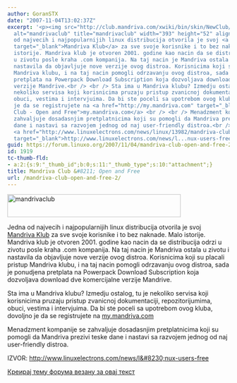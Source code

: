 ```yaml
---
author: GoranSTX
date: "2007-11-04T13:02:37Z"
excerpt: '<p><img src="http://club.mandriva.com/xwiki/bin/skin/NewClub/Skin/logo.jpg"
  alt="mandrivaclub" title="mandrivaclub" width="393" height="52" align="bottom" /></p><p>Jedna
  od najvecih i najpopularnijih linux distribucija otvorila je svoj <a href="http://club.mandriva.com/xwiki/bin/view/Main/"
  target="_blank">Mandriva Klub</a> za sve svoje korisnike i to bez naknade. Malo
  istorije. Mandriva klub je otvoren 2001. godine kao nacin da se distribucija odrzi
  u zivotu posle kraha .com kompanija. Na taj nacin je Mandriva ostala u zivotu i
  nastavila da objavljuje nove verzije ovog distroa. Korisnicima koji su placali pristup
  Mandriva klubu, i na taj nacin pomogli odrzavanju ovog distroa, sada je ponudjena
  pretplata na Powerpack Download Subscription koja dozvoljava download dve komercijalne
  verzije Mandrive.<br /> <br /> Sta ima u Mandriva klubu? Izmedju ostalog, tu je
  nekoliko servisa koji korisnicima pruzaju pristup zvanicnoj dokumentaciji, repozitorijumima,
  obuci, vestima i intervjuima. Da bi ste poceli sa upotrebom ovog kluba, dovoljno
  je da se registrujete na <a href="http://my.mandriva.com" target="_blank" title="Mandriva
  Club - Open and Free">my.mandriva.com</a> <br /> <br /> Menadzment kompanije se
  zahvaljuje dosadasnjim pretplatnicima koji su pomogli da Mandriva prezivi teske
  dane i nastavi sa razvojem jednog od naj user-friendly distroa.<br /> <br /> IZVOR:
  <a href="http://www.linuxelectrons.com/news/linux/13982/mandriva-club-now-open-all-linux-users-free"
  target="_blank">http://www.linuxelectrons.com/news/l...nux-users-free</a></p>'
guid: https://forum.linuxo.org/2007/11/04/mandriva-club-open-and-free-2/
id: 1919
tc-thumb-fld:
- a:2:{s:9:"_thumb_id";b:0;s:11:"_thumb_type";s:10:"attachment";}
title: Mandriva Club &#8211; Open and Free
url: /mandriva-club-open-and-free-2/
---
```

<img src="http://club.mandriva.com/xwiki/bin/skin/NewClub/Skin/logo.jpg" alt="mandrivaclub" title="mandrivaclub" width="393" height="52" align="bottom" />

Jedna od najvecih i najpopularnijih linux distribucija otvorila je svoj <a href="http://club.mandriva.com/xwiki/bin/view/Main/" target="_blank">Mandriva Klub</a> za sve svoje korisnike i to bez naknade. Malo istorije. Mandriva klub je otvoren 2001. godine kao nacin da se distribucija odrzi u zivotu posle kraha .com kompanija. Na taj nacin je Mandriva ostala u zivotu i nastavila da objavljuje nove verzije ovog distroa. Korisnicima koji su placali pristup Mandriva klubu, i na taj nacin pomogli odrzavanju ovog distroa, sada je ponudjena pretplata na Powerpack Download Subscription koja dozvoljava download dve komercijalne verzije Mandrive.

Sta ima u Mandriva klubu? Izmedju ostalog, tu je nekoliko servisa koji korisnicima pruzaju pristup zvanicnoj dokumentaciji, repozitorijumima, obuci, vestima i intervjuima. Da bi ste poceli sa upotrebom ovog kluba, dovoljno je da se registrujete na <a href="http://my.mandriva.com" target="_blank" title="Mandriva Club - Open and Free">my.mandriva.com</a> 

Menadzment kompanije se zahvaljuje dosadasnjim pretplatnicima koji su pomogli da Mandriva prezivi teske dane i nastavi sa razvojem jednog od naj user-friendly distroa.

IZVOR: <a href="http://www.linuxelectrons.com/news/linux/13982/mandriva-club-now-open-all-linux-users-free" target="_blank">http://www.linuxelectrons.com/news/l&#8230;nux-users-free</a>

<!--break-->

[Креирај тему форума везану за овај текст](https://linuxo.org/nova-tema-na-forumu/?se_pid=1919)